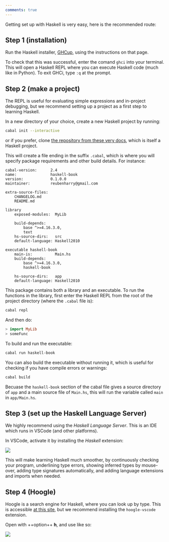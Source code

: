 ```yaml
---
comments: true
---
```


Getting set up with Haskell is very easy, here is the recommended route:

## Step 1 (installation)

Run the Haskell installer, [GHCup](https://www.haskell.org/ghcup/), using the instructions on that page.

To check that this was successful, enter the comand `ghci` into your terminal. This will open a Haskell REPL where you can execute Haskell code (much like in Python).  To exit GHCi, type `:q` at the prompt.


## Step 2 (make a project)

The REPL is useful for evaluating simple expressions and in-project debugging, but we recommend setting up a project as a first step to learning Haskell.

In a new directory of your choice, create a new Haskell project by running:

```bash
cabal init --interactive
```

or if you prefer, clone [the repository from these very docs](https://github.com/reubenharry/haskell-docs), which is itself a Haskell project.

This will create a file ending in the suffix `.cabal`, which is where you will specify package requirements and other build details. For instance:

```cabal
cabal-version:      2.4
name:               haskell-book
version:            0.1.0.0
maintainer:         reubenharry@gmail.com

extra-source-files:
    CHANGELOG.md
    README.md

library
    exposed-modules:  MyLib

    build-depends:    
        base ^>=4.16.3.0,
        text
    hs-source-dirs:   src
    default-language: Haskell2010

executable haskell-book
    main-is:          Main.hs
    build-depends:
        base ^>=4.16.3.0,
        haskell-book

    hs-source-dirs:   app
    default-language: Haskell2010
```

This package contains both a library and an executable.  To run the functions in the library, first enter the Haskell REPL from the root of the project directory (where the `.cabal` file is):

```bash
cabal repl
```

And then do:

```haskell
> import MyLib
> someFunc
```

To build and run the executable:

```bash
cabal run haskell-book
```

You can also build the executable without running it, which is useful for checking if you have compile errors or warnings:

```bash
cabal build
```

Becuase the `haskell-book` section of the cabal file gives a source directory of `app` and a main source file of `Main.hs`, this will run the variable called `main` in `app/Main.hs`.

## Step 3 (set up the Haskell Language Server)

We highly recommend using the *Haskell Language Server*. This is an IDE which runs in VSCode (and other platforms).

In VSCode, activate it by installing the *Haskell* extension:

![](/img/hls.png)

This will make learning Haskell much smoother, by continuously checking your program, underlining type errors, showing inferred types by mouse-over, adding type signatures automatically, and adding language extensions and imports when needed.

## Step 4 (Hoogle)

Hoogle is a search engine for Haskell, where you can look up by type. This is accessible [at this site](https://hoogle.haskell.org/), but we recommend installing the `hoogle-vscode` extension. 

Open with ++option++ **h**, and use like so:

![](/img/hoogle.png)
